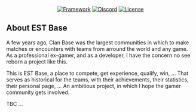 <p align="center">
<a href="http://laravel.com"><img src="https://img.shields.io/badge/Laravel-5.7-orange.svg?style=flat-square" alt="Framework"></a>
<a href="https://discord.gg/waVvjpJ"><img src="https://img.shields.io/discord/482086815554207764.svg?style=flat-square" alt="Discord"></a>
<a href="http://gplv3.fsf.org/"><img src="https://img.shields.io/badge/License-GPLv3-blue.svg?style=flat-square" alt="License"></a>
</p>

## About EST Base

A few years ago, Clan Base was the largest communities in which to make matches or encounters with teams from arround the world and any game. As a professional ex-gamer, and as a developer, I have the concern no see reborn a project like this.

This is EST Base, a place to compete, get experience, qualify, win, ... That serves as historical for the teams, with their achievements, their statistics, their personal page, ...
An ambitious project, in which I hope the gamer community gets involved.

TBC ...
